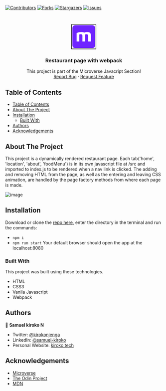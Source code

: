 [![Contributors][contributors-shield]][contributors-url]
[![Forks][forks-shield]][forks-url]
[![Stargazers][stars-shield]][stars-url]
[![Issues][issues-shield]][issues-url]

<!-- PROJECT LOGO -->
<br />
<p align="center">
  <a href="#">
    <img src="dist/images/micro.png" alt="Logo" width="80" height="80">
  </a>

  <h3 align="center">Restaurant page with webpack
  </h3>

  <p align="center">
    This project is part of the Microverse Javacript Section!
    <br />
    <a href="https://github.com/Samkiroko/Restaurant-page-">Report Bug</a>
    ·
    <a href="https://github.com/Samkiroko/Restaurant-page-">Request Feature</a>
  </p>
</p>

<!-- TABLE OF CONTENTS -->
## Table of Contents

- [Table of Contents](#table-of-contents)
- [About The Project](#about-the-project)
- [Installation](#installation)
  - [Built With](#built-with)
- [Authors](#authors)
- [Acknowledgements](#acknowledgements)

<!-- ABOUT THE PROJECT -->
## About The Project

This project is a dynamically rendered restaurant page.
Each tab('home', 'location', 'about', 'foodMenu') is in its own javascript file at /src and imported to index.js to be rendered when a nav link is clicked. The adding and removing HTML from the page, as well as the entering and leaving CSS animation, are handled by the page factory methods from where each page is made.

![image](https://user-images.githubusercontent.com/43377799/87997140-eb82ab00-cafc-11ea-9255-dbcb1b0861c0.png)

<!-- ABOUT THE PROJECT -->
## Installation

Download or clone the [repo here](https://github.com/Samkiroko/Restaurant-page-.git), enter the directory in the terminal and run the commands:
* `npm i`
* `npm run start`
Your default browser should open the app at the localhost:8080

### Built With
This project was built using these technologies.
* HTML
* CSS3
* Vanila Javascript
* Webpack

<!-- CONTACT -->
## Authors

👤 **Samuel kiroko N**

- Twitter: [@kirokonjenga](https://twitter.com/kirokonjenga)
- LinkedIn: [@samuel-kiroko](https://www.linkedin.com/in/samuel-kiroko/)
- Personal Website: [kiroko.tech](https://www.kiroko.tech/)

<!-- ACKNOWLEDGEMENTS -->
## Acknowledgements
* [Microverse](https://www.microverse.org/)
* [The Odin Project](https://www.theodinproject.com/)
* [MDN](https://developer.mozilla.org/en-US/docs/Web/JavaScript)

<!-- MARKDOWN LINKS & IMAGES -->
<!-- https://www.markdownguide.org/basic-syntax/#reference-style-links -->
[contributors-shield]: https://img.shields.io/github/contributors/Samkiroko/Restaurant-page-.svg?style=flat-square
[contributors-url]: https://github.com/Samkiroko/Restaurant-page-/graphs/contributors
[forks-shield]: https://img.shields.io/github/forks/Samkiroko/Restaurant-page-.svg?style=flat-square
[forks-url]: https://github.com/Samkiroko/Restaurant-page-/network/members
[stars-shield]: https://img.shields.io/github/stars/Samkiroko/Restaurant-page-.svg?style=flat-square
[stars-url]: https://github.com/Samkiroko/Restaurant-page-/stargazers
[issues-shield]: https://img.shields.io/github/issues/Samkiroko/Restaurant-page-.svg?style=flat-square
[issues-url]: https://github.com/Samkiroko/Restaurant-page-
[product-screenshot]: img/screenshot.PNG

